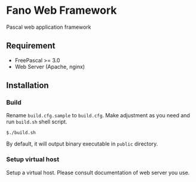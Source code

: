 # Fano Web Framework

Pascal web application framework

## Requirement

- FreePascal >= 3.0
- Web Server (Apache, nginx)

## Installation

### Build
Rename `build.cfg.sample` to `build.cfg`. Make adjustment as you need and run `build.sh` shell script.

    $./build.sh

By default, it will output binary executable in `public` directory.

### Setup virtual host

Setup a virtual host. Please consult documentation of web server you use.
